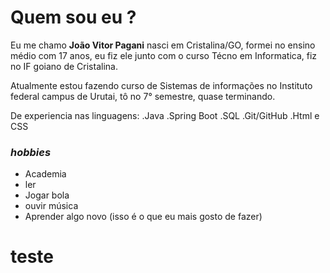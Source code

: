 # Quem sou eu ?

Eu me chamo **João Vitor Pagani** nasci em Cristalina/GO, formei no ensino médio com 17 anos, eu fiz ele junto com o curso Técno em Informatica, fiz no IF goiano de Cristalina.

Atualmente estou fazendo curso de Sistemas de informações no Instituto federal campus de Urutai, tô no 7° semestre, quase terminando.

De experiencia nas linguagens: 
.Java
.Spring Boot
.SQL
.Git/GitHub
.Html e CSS

### _hobbies_
* Academia
* ler
* Jogar bola
* ouvir música
* Aprender algo novo (isso é o que eu mais gosto de fazer)
# teste